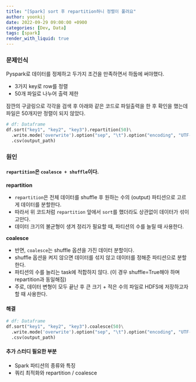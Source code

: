 ```yaml
---
title: "[Spark] sort 후 repartition하니 정렬이 풀려요"
author: yoonkij
date: 2022-09-29 09:00:00 +0900
categories: [Dev, Data]
tags: [spark]
render_with_liquid: true
---
```


### 문제인식
Pyspark로 데이터를 정제하고 두가지 조건을 만족하면서 하둡에 써야했다.
* 3가지 key로 row를 정렬
* 50개 파일로 나누어 출력 제한

잠깐의 구글링으로 각각을 검색 후 아래와 같은 코드로 파일출력을 한 후 확인을 했는데 파일은 50개지만 정렬이 되지 않았다.
```python
# df: Dataframe
df.sort("key1", "key2", "key3").repartition(50)\
  .write.mode('overwrite').option("sep", "\t").option("encoding", "UTF-8")\
  .csv(output_path)
```

### 원인
#### **`repartition`은 `coalesce + shuffle`이다.**
**repartition**
* `repartition`은 전체 데이터를 shuffle 후 원하는 수의 (output) 파티션으로 고르게 데이터를 분할한다.
* 따라서 위 코드처럼 `repartition` 앞에서 `sort`를 했더라도 상관없이 데이터가 섞이고만다.
* 데이터 크기의 불균형이 생겨 정리가 필요할 때, 파티션의 수를 늘릴 때 사용한다.

**coalesce**
* 반면, `coalesce`는 shuffle 옵션을 가진 데이터 분할이다.
* shuffle 옵션을 켜지 않으면 데이터를 섞지 않고 데이터를 정해준 파티션으로 분할한다.
* 파티션의 수를 늘리는 task에 적합하지 않다. (이 경우 shuffle=True해야 하며 repartition과 동일해짐)
* 주로, 데이터 변형이 모두 끝난 후 큰 크기 + 적은 수의 파일로 HDFS에 저장하고자 할 때 사용한다.

#### 해결
```python
# df: Dataframe
df.sort("key1", "key2", "key3").coalesce(50)\
  .write.mode('overwrite').option("sep", "\t").option("encoding", "UTF-8")\
  .csv(output_path)
```

#### 추가 스터디 필요한 부분
* Spark 파티션의 종류와 특징
* 쿼리 최적화와 repartition / coalesce
